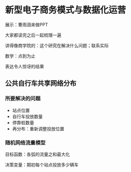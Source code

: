 # 新型电子商务模式与数据化运营

展示：曹雨涵来做PPT

大家都读完之后一起梳理一遍

讲得像商学院的：这个研究在解决什么问题；联系实际

数学：点到为止

表达令人惊讶的结果

## 公共自行车共享网络分布

### 所要解决的问题

- 站点位置
- 自行车投放数量
- 停靠桩数量
- 再分布：重新调整投放位置

### 随机网络流量模型

目标函数：各弧的流量之和最大化

决策变量：期初每个站点投放多少辆车
